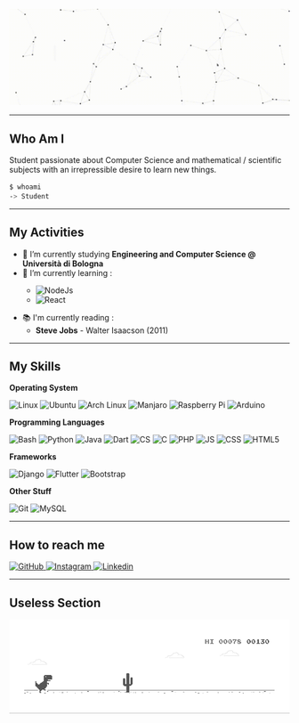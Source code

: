 <a href="https://alessandromazzoli.codes"><img src="https://github.com/alemazzo/alemazzo/blob/main/cutted.gif" alt="presentation"/></a>


<!--![image](https://github.com/alemazzo/alemazzo/blob/main/presentation.gif)-->

----

## Who Am I
  Student passionate about Computer Science and mathematical / scientific 
  subjects with an irrepressible desire to learn new things. 
  ```bash
  $ whoami
  -> Student
  ```
  
---

## My Activities

- 🔭 I’m currently studying **Engineering and Computer Science @ Università di Bologna**
- 🌱 I’m currently learning : <p>
  <ul>
  <li>  <img alt="NodeJs" src="https://img.shields.io/badge/-NodeJS-339933?style=for-the-badge&logo=node.js&logoColor=white" /> </li>
  <li>  <img alt="React" src="https://img.shields.io/badge/-React-61DAFB?style=for-the-badge&logo=node.js&logoColor=black" /> </li>
  </ul>
  </p>
- 📚 I'm currently reading : 
  <ul>
    <li> <b>Steve Jobs</b> - Walter Isaacson (2011)</li>
  </ul>
  

----

## My Skills

  
  <b> Operating System </b> <br> 
  <p>
  <img alt="Linux" src="https://img.shields.io/badge/-Linux-FCC624?style=for-the-badge&logo=linux&logoColor=black" />
  <img alt="Ubuntu" src="https://img.shields.io/badge/-Ubuntu-E95420?style=for-the-badge&logo=ubuntu&logoColor=white" />
  <img alt="Arch Linux" src="https://img.shields.io/badge/-Arch Linux-1793D1?style=for-the-badge&logo=arch-linux&logoColor=white" />
  <img alt="Manjaro" src="https://img.shields.io/badge/-Manjaro-35BF5C?style=for-the-badge&logo=manjaro&logoColor=white" />
  <img alt="Raspberry Pi" src="https://img.shields.io/badge/-Raspberry Pi-C51A4A?style=for-the-badge&logo=raspberry-pi&logoColor=white" />
  <img alt="Arduino" src="https://img.shields.io/badge/-Arduino-00979D?style=for-the-badge&logo=Arduino&logoColor=white" />
  </p>
  
  <b> Programming Languages </b> <br>
  <p>
    <img alt="Bash" src="https://img.shields.io/badge/-Bash-4EAA25?style=for-the-badge&logo=gnu-bash&logoColor=white" />
    <img alt="Python" src="https://img.shields.io/badge/-Python-3776AB?style=for-the-badge&logo=python&logoColor=white" />
    <img alt="Java" src="https://img.shields.io/badge/-Java-007396?style=for-the-badge&logo=java&logoColor=white" />
    <img alt="Dart" src="https://img.shields.io/badge/-Dart-0175C2?style=for-the-badge&logo=dart&logoColor=white" />
    <img alt="CS" src="https://img.shields.io/badge/-C %23-239120?style=for-the-badge&logo=c-sharp&logoColor=white" />
    <img alt="C" src="https://img.shields.io/badge/-Ansi C-A8B9CC?style=for-the-badge&logo=c&logoColor=black" />
    <img alt="PHP" src="https://img.shields.io/badge/-PHP-777BB4?style=for-the-badge&logo=php&logoColor=black" />
    <img alt="JS" src="https://img.shields.io/badge/-JavaScript-F7DF1E?style=for-the-badge&logo=javascript&logoColor=white" />
    <img alt="CSS" src="https://img.shields.io/badge/-CSS-1572B6?style=for-the-badge&logo=css3&logoColor=white" />  
    <img alt="HTML5" src="https://img.shields.io/badge/-HTML5-E34F26?style=for-the-badge&logo=html5&logoColor=white" />
  </p>
  
  <b> Frameworks </b> <br>
  <p>
    <img alt="Django" src="https://img.shields.io/badge/-Django-092E20?style=for-the-badge&logo=django&logoColor=white" />
    <img alt="Flutter" src="https://img.shields.io/badge/-Flutter-02569B?style=for-the-badge&logo=flutter&logoColor=white" />
    <img alt="Bootstrap" src="https://img.shields.io/badge/-Bootstrap-563D7C?style=for-the-badge&logo=bootstrap&logoColor=white" />
  </p>
  
  <b> Other Stuff </b> <br>
  <p>
    <img alt="Git" src="https://img.shields.io/badge/-Git-F05032?style=for-the-badge&logo=Git&logoColor=white" />
    <img alt="MySQL" src="https://img.shields.io/badge/-MySQL-4479A1?style=for-the-badge&logo=mysql&logoColor=white" />
  </p>


----

## How to reach me
<p>
  <a href="https://github.com/alemazzo">
    <img alt="GitHub" src="https://img.shields.io/badge/-Github-181717?style=for-the-badge&logo=github&logoColor=white" />
  </a> 
  <a href="https://www.instagram.com/alessandro.py/">
    <img alt="Instagram" src="https://img.shields.io/badge/-Instagram-E4405F?style=for-the-badge&logo=instagram&logoColor=white" />
  </a> 
  <a href="https://www.linkedin.com/in/alessandro-mazzoli-009868140/">
    <img alt="Linkedin" src="https://img.shields.io/badge/-Linkedin-0077B5?style=for-the-badge&logo=linkedin&logoColor=white" />
  </a> 
</p>

----

## Useless Section

![image](https://github.com/alemazzo/alemazzo/blob/main/dino.gif)

<!--
Here are some ideas to get you started:

- 🔭 I’m currently working on ...
- 🌱 I’m currently learning ...
- 👯 I’m looking to collaborate on ...
- 🤔 I’m looking for help with ...
- 💬 Ask me about ...
- 📫 How to reach me: ...
- 😄 Pronouns: ...
- ⚡ Fun fact: ...
-->
